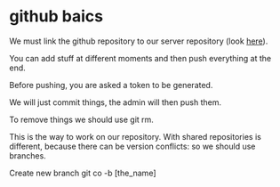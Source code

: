 # github baics
We must link the github repository to our server repository (look [here](https://github.com/CompBio-Group/LINEs)).

You can add stuff at different moments and then push everything at the end.

Before pushing, you are asked a token to be generated.

We will just commit things, the admin will then push them.

To remove things we should use git rm.

This is the way to work on our repository. With shared repositories is different, because there can be version conflicts: so we should use branches.

Create new branch git co -b [the_name]
